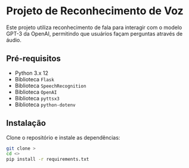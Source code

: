 # Projeto de Reconhecimento de Voz

Este projeto utiliza reconhecimento de fala para interagir com o modelo GPT-3 da OpenAI, permitindo que usuários façam perguntas através de áudio.

## Pré-requisitos

- Python 3.x 12
- Biblioteca `Flask`
- Biblioteca `SpeechRecognition`
- Biblioteca `OpenAI`
- Biblioteca `pyttsx3`
- Biblioteca `python-dotenv`

## Instalação

Clone o repositório e instale as dependências:

```bash
git clone >
cd <>
pip install -r requirements.txt
